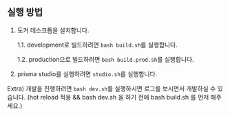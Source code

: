 ## 실행 방법
1. 도커 데스크톱을 설치합니다.

    1.1. development로 빌드하려면 `bash build.sh`를 실행합니다.

    1.2. production으로 빌드하려면 `bash build.prod.sh`를 실행합니다.

2. prisma studio를 실행하려면 `studio.sh`를 실행합니다.


Extra) 개발을 진행하려면 `bash dev.sh`를 실행하시면 로그를 보시면서 개발하실 수 있습니다. (hot reload 적용 && bash dev.sh 을 하기 전에 bash build.sh 를 먼저 해주세요.)
